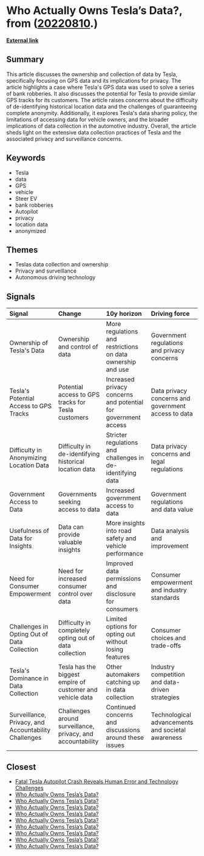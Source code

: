 # __Who Actually Owns Tesla’s Data?__, from ([20220810](https://kghosh.substack.com/p/20220810).)

__[External link](https://spectrum.ieee.org/tesla-autopilot-data-ownership)__



## Summary

This article discusses the ownership and collection of data by Tesla, specifically focusing on GPS data and its implications for privacy. The article highlights a case where Tesla's GPS data was used to solve a series of bank robberies. It also discusses the potential for Tesla to provide similar GPS tracks for its customers. The article raises concerns about the difficulty of de-identifying historical location data and the challenges of guaranteeing complete anonymity. Additionally, it explores Tesla's data sharing policy, the limitations of accessing data for vehicle owners, and the broader implications of data collection in the automotive industry. Overall, the article sheds light on the extensive data collection practices of Tesla and the associated privacy and surveillance concerns.

## Keywords

* Tesla
* data
* GPS
* vehicle
* Steer EV
* bank robberies
* Autopilot
* privacy
* location data
* anonymized

## Themes

* Teslas data collection and ownership
* Privacy and surveillance
* Autonomous driving technology

## Signals

| Signal                                               | Change                                                      | 10y horizon                                                    | Driving force                                       |
|:-----------------------------------------------------|:------------------------------------------------------------|:---------------------------------------------------------------|:----------------------------------------------------|
| Ownership of Tesla's Data                            | Ownership and control of data                               | More regulations and restrictions on data ownership and use    | Government regulations and privacy concerns         |
| Tesla's Potential Access to GPS Tracks               | Potential access to GPS tracks for Tesla customers          | Increased privacy concerns and potential for government access | Data privacy concerns and government access to data |
| Difficulty in Anonymizing Location Data              | Difficulty in de-identifying historical location data       | Stricter regulations and challenges in de-identifying data     | Data privacy concerns and legal regulations         |
| Government Access to Data                            | Governments seeking access to data                          | Increased government access to data                            | Government regulations and data value               |
| Usefulness of Data for Insights                      | Data can provide valuable insights                          | More insights into road safety and vehicle performance         | Data analysis and improvement                       |
| Need for Consumer Empowerment                        | Need for increased consumer control over data               | Improved data permissions and disclosure for consumers         | Consumer empowerment and industry standards         |
| Challenges in Opting Out of Data Collection          | Difficulty in completely opting out of data collection      | Limited options for opting out without losing features         | Consumer choices and trade-offs                     |
| Tesla's Dominance in Data Collection                 | Tesla has the biggest empire of customer and vehicle data   | Other automakers catching up in data collection                | Industry competition and data-driven strategies     |
| Surveillance, Privacy, and Accountability Challenges | Challenges around surveillance, privacy, and accountability | Continued concerns and discussions around these issues         | Technological advancements and societal awareness   |

## Closest

* [Fatal Tesla Autopilot Crash Reveals Human Error and Technology Challenges](b8f977d6173309879b7e4e8b478210c0)
* [Who Actually Owns Tesla’s Data?](aa8144a7a9cdc5baa399df0daa112f75)
* [Who Actually Owns Tesla’s Data?](aa8144a7a9cdc5baa399df0daa112f75)
* [Who Actually Owns Tesla’s Data?](aa8144a7a9cdc5baa399df0daa112f75)
* [Who Actually Owns Tesla’s Data?](aa8144a7a9cdc5baa399df0daa112f75)
* [Who Actually Owns Tesla’s Data?](aa8144a7a9cdc5baa399df0daa112f75)
* [Who Actually Owns Tesla’s Data?](aa8144a7a9cdc5baa399df0daa112f75)
* [Who Actually Owns Tesla’s Data?](aa8144a7a9cdc5baa399df0daa112f75)
* [Who Actually Owns Tesla’s Data?](aa8144a7a9cdc5baa399df0daa112f75)
* [Who Actually Owns Tesla’s Data?](aa8144a7a9cdc5baa399df0daa112f75)